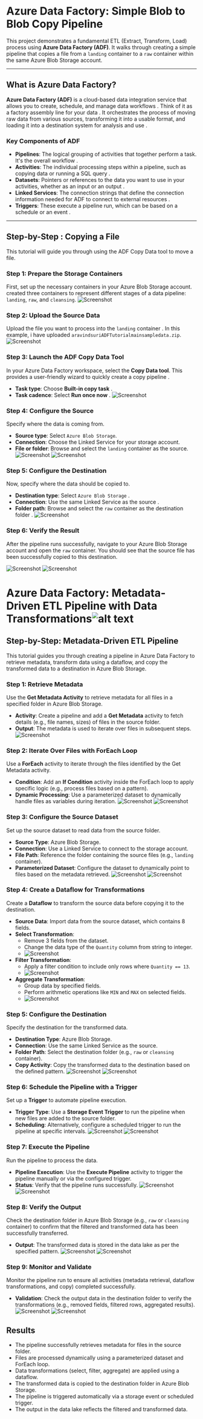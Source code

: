 # Azure Data Factory: Simple Blob to Blob Copy Pipeline

This project demonstrates a fundamental ETL (Extract, Transform, Load) process using **Azure Data Factory (ADF)**. It walks through creating a simple pipeline that copies a file from a `landing` container to a `raw` container within the same Azure Blob Storage account.

---

## What is Azure Data Factory?

 **Azure Data Factory (ADF)** is a cloud-based data integration service that allows you to create, schedule, and manage data workflows .  Think of it as a factory assembly line for your data .  It orchestrates the process of moving raw data from various sources, transforming it into a usable format, and loading it into a destination system for analysis and use .

###  Key Components of ADF  
* **Pipelines**: The logical grouping of activities that together perform a task.  It's the overall workflow .
*  **Activities**: The individual processing steps within a pipeline, such as copying data or running a SQL query .
*  **Datasets**: Pointers or references to the data you want to use in your activities, whether as an input or an output .
*  **Linked Services**: The connection strings that define the connection information needed for ADF to connect to external resources .
*  **Triggers**: These execute a pipeline run, which can be based on a schedule or an event .

---

## Step-by-Step : Copying a File

This tutorial will guide you through using the ADF Copy Data tool to move a file.

### Step 1: Prepare the Storage Containers

First, set up the necessary containers in your Azure Blob Storage account. created three containers to represent different stages of a data pipeline: `landing`, `raw`, and `cleansing`.
![Screenshot](image1.png)

### Step 2: Upload the Source Data

 Upload the file you want to process into the `landing` container . In this example, i have uploaded `aravindsuriADFTutorialmainsampledata.zip`.
 ![Screenshot](image2.png)

### Step 3: Launch the ADF Copy Data Tool

In your Azure Data Factory workspace, select the **Copy Data tool**.  This provides a user-friendly wizard to quickly create a copy pipeline .
*  **Task type**: Choose **Built-in copy task** .
*  **Task cadence**: Select **Run once now** .
![Screenshot](image3.png)

### Step 4: Configure the Source

Specify where the data is coming from.
* **Source type**: Select `Azure Blob Storage`.
* **Connection**: Choose the Linked Service for your storage account.
* **File or folder**: Browse and select the `landing` container as the source.
![Screenshot](image4.png)
![Screenshot](image5.png)

### Step 5: Configure the Destination

Now, specify where the data should be copied to.
*  **Destination type**: Select `Azure Blob Storage` .
*  **Connection**: Use the same Linked Service as the source .
*  **Folder path**: Browse and select the `raw` container as the destination folder .
![Screenshot](image6.png)


### Step 6: Verify the Result

After the pipeline runs successfully, navigate to your Azure Blob Storage account and open the `raw` container. You should see that the source file has been successfully copied to this destination.

![Screenshot](image7.png)
![Screenshot](image8.png)

# Azure Data Factory: Metadata-Driven ETL Pipeline with Data Transformations![alt text](image.png)


## Step-by-Step: Metadata-Driven ETL Pipeline

This tutorial guides you through creating a pipeline in Azure Data Factory to retrieve metadata, transform data using a dataflow, and copy the transformed data to a destination in Azure Blob Storage.

### Step 1: Retrieve Metadata

Use the **Get Metadata Activity** to retrieve metadata for all files in a specified folder in Azure Blob Storage.
- **Activity**: Create a pipeline and add a **Get Metadata** activity to fetch details (e.g., file names, sizes) of files in the source folder.
- **Output**: The metadata is used to iterate over files in subsequent steps.
![Screenshot](image9.png)

### Step 2: Iterate Over Files with ForEach Loop

Use a **ForEach** activity to iterate through the files identified by the Get Metadata activity.
- **Condition**: Add an **If Condition** activity inside the ForEach loop to apply specific logic (e.g., process files based on a pattern).
- **Dynamic Processing**: Use a parameterized dataset to dynamically handle files as variables during iteration.
![Screenshot](image10.png)
![Screenshot](image11.png)

### Step 3: Configure the Source Dataset

Set up the source dataset to read data from the source folder.
- **Source Type**: Azure Blob Storage.
- **Connection**: Use a Linked Service to connect to the storage account.
- **File Path**: Reference the folder containing the source files (e.g., `landing` container).
- **Parameterized Dataset**: Configure the dataset to dynamically point to files based on the metadata retrieved.
![Screenshot](image12.png)
![Screenshot](image13.png)

### Step 4: Create a Dataflow for Transformations

Create a **Dataflow** to transform the source data before copying it to the destination.
- **Source Data**: Import data from the source dataset, which contains 8 fields.
- **Select Transformation**:
  - Remove 3 fields from the dataset.
  - Change the data type of the `Quantity` column from string to integer.
  - ![Screenshot](image14.png)
- **Filter Transformation**:
  - Apply a filter condition to include only rows where `Quantity == 13`.
  - ![Screenshot](image15.png)
- **Aggregate Transformation**:
  - Group data by specified fields.
  - Perform arithmetic operations like `MIN` and `MAX` on selected fields.
  - ![Screenshot](image16.png)

### Step 5: Configure the Destination

Specify the destination for the transformed data.
- **Destination Type**: Azure Blob Storage.
- **Connection**: Use the same Linked Service as the source.
- **Folder Path**: Select the destination folder (e.g., `raw` or `cleansing` container).
- **Copy Activity**: Copy the transformed data to the destination based on the defined pattern.
![Screenshot](image17.png)
![Screenshot](image18.png)

### Step 6: Schedule the Pipeline with a Trigger

Set up a **Trigger** to automate pipeline execution.
- **Trigger Type**: Use a **Storage Event Trigger** to run the pipeline when new files are added to the source folder.
- **Scheduling**: Alternatively, configure a scheduled trigger to run the pipeline at specific intervals.
![Screenshot](image19.png)
![Screenshot](image20.png)

### Step 7: Execute the Pipeline

Run the pipeline to process the data.
- **Pipeline Execution**: Use the **Execute Pipeline** activity to trigger the pipeline manually or via the configured trigger.
- **Status**: Verify that the pipeline runs successfully.
![Screenshot](image21.png)
![Screenshot](image22.png)

### Step 8: Verify the Output

Check the destination folder in Azure Blob Storage (e.g., `raw` or `cleansing` container) to confirm that the filtered and transformed data has been successfully transferred.
- **Output**: The transformed data is stored in the data lake as per the specified pattern.
![Screenshot](image23.png)
![Screenshot](image24.png)

### Step 9: Monitor and Validate

Monitor the pipeline run to ensure all activities (metadata retrieval, dataflow transformations, and copy) completed successfully.
- **Validation**: Check the output data in the destination folder to verify the transformations (e.g., removed fields, filtered rows, aggregated results).
![Screenshot](image25.png)
![Screenshot](image26.png)

## Results

- The pipeline successfully retrieves metadata for files in the source folder.
- Files are processed dynamically using a parameterized dataset and ForEach loop.
- Data transformations (select, filter, aggregate) are applied using a dataflow.
- The transformed data is copied to the destination folder in Azure Blob Storage.
- The pipeline is triggered automatically via a storage event or scheduled trigger.
- The output in the data lake reflects the filtered and transformed data.